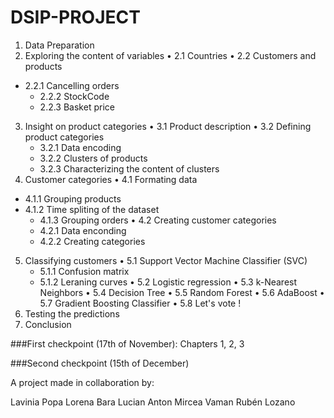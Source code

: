 # DSIP-PROJECT

1. Data Preparation
2. Exploring the content of variables
•	2.1 Countries
•	2.2 Customers and products
  - 2.2.1 Cancelling orders
	- 2.2.2 StockCode
	- 2.2.3 Basket price
3. Insight on product categories
•	3.1 Product description
•	3.2 Defining product categories
	- 3.2.1 Data encoding
	- 3.2.2 Clusters of products
	- 3.2.3 Characterizing the content of clusters
4. Customer categories
•	4.1 Formating data
  - 4.1.1 Grouping products
  - 4.1.2 Time spliting of the dataset
	- 4.1.3 Grouping orders
•	4.2 Creating customer categories
	- 4.2.1 Data enconding
	- 4.2.2 Creating categories
5. Classifying customers
•	5.1 Support Vector Machine Classifier (SVC)
	- 5.1.1 Confusion matrix
	- 5.1.2 Leraning curves
•	5.2 Logistic regression
•	5.3 k-Nearest Neighbors
•	5.4 Decision Tree
•	5.5 Random Forest
•	5.6 AdaBoost
•	5.7 Gradient Boosting Classifier
•	5.8 Let's vote !
6. Testing the predictions
7. Conclusion



###First checkpoint (17th of November): Chapters 1, 2, 3

###Second checkpoint (15th of December)


A project made in collaboration by:

Lavinia Popa
Lorena Bara
Lucian Anton
Mircea Vaman
Rubén Lozano
